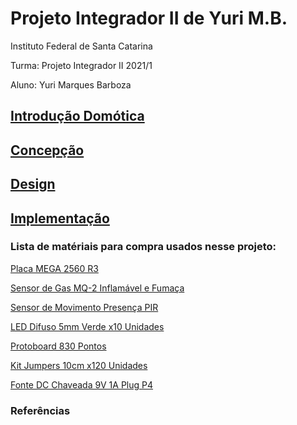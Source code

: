 # Projeto Integrador II de Yuri M.B.

Instituto Federal de Santa Catarina

Turma: Projeto Integrador II 2021/1

Aluno: Yuri Marques Barboza



## [Introdução Domótica](https://github.com/Yuri-m-b/Projeto-Integrador-2-Yuri.B/blob/main/introducao.md)

## [Concepção](https://github.com/Yuri-m-b/Projeto-Integrador-2-Yuri.B/blob/main/concepcao.md)

## [Design](https://github.com/Yuri-m-b/Projeto-Integrador-2-Yuri.B/blob/main/design.md)

## [Implementação](https://github.com/Yuri-m-b/Projeto-Integrador-2-Yuri.B/blob/main/implementacao.md)








### Lista de matériais para compra usados nesse projeto:

[Placa MEGA 2560 R3](https://www.filipeflop.com/produto/placa-mega-2560-r3-cabo-usb-para-arduino/)

[Sensor de Gas MQ-2 Inflamável e Fumaça](https://www.filipeflop.com/produto/sensor-de-gas-mq-2-inflamavel-e-fumaca/)

[Sensor de Movimento Presença PIR](https://www.filipeflop.com/produto/sensor-de-movimento-presenca-pir/)

[LED Difuso 5mm Verde x10 Unidades](https://www.filipeflop.com/produto/led-difuso-5mm-verde-x10-unidades/)

[Protoboard 830 Pontos](https://www.filipeflop.com/produto/protoboard-830-pontos/)

[Kit Jumpers 10cm x120 Unidades](https://www.filipeflop.com/produto/kit-jumpers-10cm-x120-unidades/)

[Fonte DC Chaveada 9V 1A Plug P4](https://www.filipeflop.com/produto/fonte-dc-chaveada-9v-1a-plug-p4/)

### Referências


